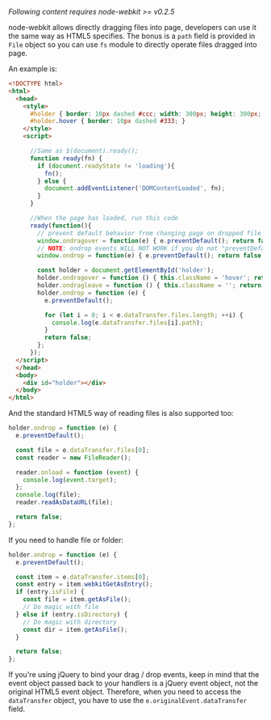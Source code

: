 _Following content requires node-webkit >= v0.2.5_

node-webkit allows directly dragging files into page, developers can use it the same way as HTML5 specifies. The bonus is a `path` field is provided in `File` object so you can use `fs` module to directly operate files dragged into page.

An example is:

```html
<!DOCTYPE html>
<html>
  <head>
    <style>
      #holder { border: 10px dashed #ccc; width: 300px; height: 300px; margin: 20px auto;}
      #holder.hover { border: 10px dashed #333; }
    </style>
    <script>

      //Same as $(document).ready();
      function ready(fn) {
        if (document.readyState != 'loading'){
          fn();
        } else {
          document.addEventListener('DOMContentLoaded', fn);
        }
      }

      //When the page has loaded, run this code
      ready(function(){
        // prevent default behavior from changing page on dropped file
        window.ondragover = function(e) { e.preventDefault(); return false };
        // NOTE: ondrop events WILL NOT WORK if you do not "preventDefault" in the ondragover event!!
        window.ondrop = function(e) { e.preventDefault(); return false };

        const holder = document.getElementById('holder');
        holder.ondragover = function () { this.className = 'hover'; return false; };
        holder.ondragleave = function () { this.className = ''; return false; };
        holder.ondrop = function (e) {
          e.preventDefault();

          for (let i = 0; i < e.dataTransfer.files.length; ++i) {
            console.log(e.dataTransfer.files[i].path);
          }
          return false;
        };
      });
  </script>
  </head>
  <body>
    <div id="holder"></div>
  </body>
</html>
```

And the standard HTML5 way of reading files is also supported too:

```javascript
holder.ondrop = function (e) {
  e.preventDefault();

  const file = e.dataTransfer.files[0];
  const reader = new FileReader();

  reader.onload = function (event) {
    console.log(event.target);
  };
  console.log(file);
  reader.readAsDataURL(file);

  return false;
};
```

If you need to handle file or folder:

```javascript
holder.ondrop = function (e) {
  e.preventDefault();

  const item = e.dataTransfer.items[0];
  const entry = item.webkitGetAsEntry();
  if (entry.isFile) {
    const file = item.getAsFile();
    // Do magic with file
  } else if (entry.isDirectory) {
    // Do magic with directory
    const dir = item.getAsFile();
  }

  return false;
};
```

If you're using jQuery to bind your drag / drop events, keep in mind that the event object passed back to your handlers is a jQuery event object, not the original HTML5 event object. Therefore, when you need to access the `dataTransfer` object, you have to use the `e.originalEvent.dataTransfer` field.